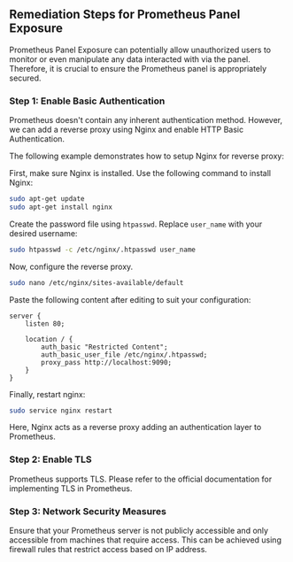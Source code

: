 

## Remediation Steps for Prometheus Panel Exposure

Prometheus Panel Exposure can potentially allow unauthorized users to monitor or even manipulate any data interacted with via the panel. Therefore, it is crucial to ensure the Prometheus panel is appropriately secured.

### Step 1: Enable Basic Authentication
Prometheus doesn't contain any inherent authentication method. However, we can add a reverse proxy using Nginx and enable HTTP Basic Authentication.

The following example demonstrates how to setup Nginx for reverse proxy:

First, make sure Nginx is installed. Use the following command to install Nginx:

```bash
sudo apt-get update
sudo apt-get install nginx
```

Create the password file using `htpasswd`. Replace `user_name` with your desired username:

```bash
sudo htpasswd -c /etc/nginx/.htpasswd user_name
```

Now, configure the reverse proxy.

```bash
sudo nano /etc/nginx/sites-available/default
```
Paste the following content after editing to suit your configuration:

```nginx
server {
    listen 80;

    location / {
        auth_basic "Restricted Content";
        auth_basic_user_file /etc/nginx/.htpasswd;
        proxy_pass http://localhost:9090;
    }
}
```
Finally, restart nginx:

```bash
sudo service nginx restart
```

Here, Nginx acts as a reverse proxy adding an authentication layer to Prometheus.

### Step 2: Enable TLS
Prometheus supports TLS. Please refer to the official documentation for implementing TLS in Prometheus.

### Step 3: Network Security Measures
Ensure that your Prometheus server is not publicly accessible and only accessible from machines that require access. This can be achieved using firewall rules that restrict access based on IP address.